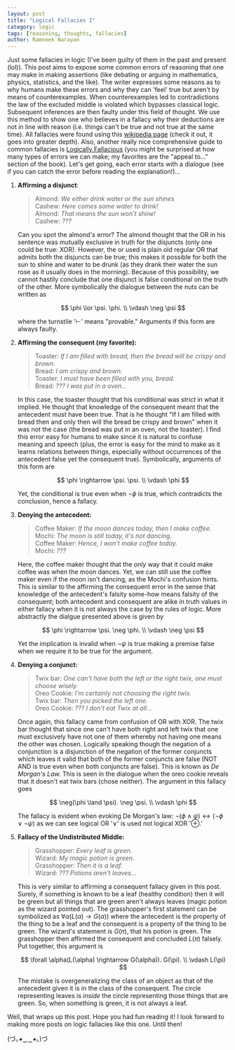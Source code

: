 ```yaml
---
layout: post
title: "Logical Fallacies I"
category: logic
tags: [reasoning, thoughts, fallacies]
author: Ramneek Narayan
---
```


Just some fallacies in logic (I've been guilty of them in the past and present (lol)). This post aims to expose some common errors of reasoning that one may make in making assertions (like debating or arguing in mathematics, physics, statistics, and the like). The writer expresses some reasons as to why humans make these errors and why they can 'feel' true but aren't by means of counterexamples. When counterexamples led to contradictions the law of the excluded middle is violated which bypasses classical logic. Subsequent inferences are then faulty under this field of thought. We use this method to show one who believes in a fallacy why their deductions are not in line with reason (i.e. things can't be true and not true at the same time). All fallacies were found using this [wikipedia page](https://en.wikipedia.org/wiki/Formal_fallacy) (check it out, it goes into greater depth). Also, another really nice comprehensive guide to common fallacies is [Logically Fallacious](https://www.logicallyfallacious.com/tools/lp/Bo/LogicalFallacies/3/Book-Contents) (you might be surprised at how many types of errors we can make; my favorites are the "appeal to..." section of the book). Let's get going, each error starts with a dialogue (see if you can catch the error before reading the explanation!)...  

1.  **Affirming a disjunct**:

    > Almond: *We either drink water or the sun shines* <br>
    Cashew: *Here comes some water to drink!* <br>
    Almond: *That means the sun won't shine!* <br>
    Cashew: *???*

    Can you spot the almond's error? The almond thought that the OR in his sentence was mutually exclusive in truth for the disjuncts (only one could be true: XOR). However, the or used is plain old regular OR that admits both the disjuncts can be true; this makes it possible for both the sun to shine and water to be drunk (as they drank their water the sun rose as it usually does in the morning). Because of this possibility, we cannot hastily conclude that one disjunct is false conditional on the truth of the other. More symbolically the dialogue between the nuts can be written as

    $$
    \phi \lor \psi. \phi. \\ \vdash \neg \psi
    $$

    where the turnstile '$\vdash$' means "provable." Arguments if this form are always faulty.

2. **Affirming the consequent (my favorite):**

    > Toaster: *If I am filled with bread, then the bread will be crispy and brown.* <br>
    Bread: *I am crispy and brown.* <br>
    Toaster: *I must have been filled with you, bread.* <br>
    Bread: *??? I was put in a oven...*

    In this case, the toaster thought that his conditional was *strict* in what it implied. He thought that knowledge of the consequent meant that the antecedent must have been true. That is he thought "If I am filled with bread then and only then will the bread be crispy and brown" when it was not the case (the bread was put in an oven, not the toaster). I find this error easy for humans to make since it is natural to confuse meaning and speech (plus, the error is easy for the mind to make as it learns relations between things, especially without occurrences of the antecedent false yet the consequent true). Symbolically, arguments of this form are

    $$
    \phi \rightarrow \psi. \psi. \\ \vdash \phi
    $$

    Yet, the conditional is true even when $\neg \phi$ is true, which contradicts the conclusion, hence a fallacy.

3. **Denying the antecedent:**

    > Coffee Maker: *If the moon dances today, then I make coffee.* <br>
    Mochi: *The moon is still today, it's not dancing.* <br>
    Coffee Maker: *Hence, I won't make coffee today.* <br>
    Mochi: *???*

    Here, the coffee maker thought that the *only* way that it could make coffee was when the moon dances. Yet, we can still use the coffee maker even if the moon isn't dancing, as the Mochi's confusion hints. This is similar to the affirming the consequent error in the sense that knowledge of the antecedent's falsity some-how means falsity of the consequent; both antecedent and consequent are alike in truth values in either fallacy when it is not always the case by the rules of logic. More abstractly the dialgue presented above is given by

    $$
    \phi \rightarrow \psi. \neg \phi. \\
    \vdash \neg \psi
    $$

    Yet the implication is invalid when $\neg \psi$ is true making a premise false when we require it to be true for the argument.

4. **Denying a conjunct:**

    > Twix bar: *One can't have both the left or the right twix, one must choose wisely.* <br>
    Oreo Cookie: *I'm certainly not choosing the right twix.* <br>
    Twix bar: *Then you picked the left one.* <br>
    Oreo Cookie: *??? I don't eat Twix at all...*

    Once again, this fallacy came from confusion of OR with XOR. The twix bar thought that since one can't have both right and left twix that one must exclusively have not one of them whereby not having one means the other was chosen. Logically speaking though the negation of a conjunction is a disjunction of the negation of the former conjuncts which leaves it valid that both of the former conjuncts are false (NOT AND is true even when both conjuncts are false). This is known as *De Morgan's Law.* This is seen in the dialogue when the oreo cookie reveals that it doesn't eat twix bars (chose neither). The argument in this fallacy goes

    $$
    \neg(\phi \land \psi). \neg \psi. \\
    \vdash \phi
    $$

    The fallacy is evident when evoking De Morgan's law: $\neg(\phi \land \psi) \leftrightarrow (\neg \phi \lor \neg \psi)$ as we can see logical OR '$\lor$' is used not logical XOR '$\oplus$.'

5. **Fallacy of the Undistributed Middle:**

    > Grasshopper: *Every leaf is green.* <br>
    Wizard: *My magic potion is green.* <br>
    Grasshopper: *Then it is a leaf.*<br>
    Wizard: *??? Potions aren't leaves...*

    This is very similar to affirming a consequent fallacy given in this post. Surely, if something is known to be a leaf (healthy condition) then it will be green but all things that are green aren't always leaves (magic potion as the wizard pointed out). The grasshopper's first statement can be symbolized as $\forall \alpha(L(\alpha) \rightarrow G(\alpha))$ where the antecedent is the property of the thing to be a leaf and the consequent is a property of the thing to be green. The wizard's statement is $G(\pi)$, that his potion is green. The grasshopper then affirmed the consequent and concluded $L(\pi)$ falsely. Put together, this argument is

    $$
    \forall \alpha(L(\alpha) \rightarrow G(\alpha)). G(\pi). \\
    \vdash L(\pi)
    $$

    The mistake is overgeneralizing the class of an object as that of the antecedent given it is in the class of the consequent. The circle representing leaves is *inside* the circle representing those things that are green. So, when something is green, it is not always a leaf.

Well, that wraps up this post. Hope you had fun reading it! I look forward to making more posts on logic fallacies like this one. Until then!

(づ｡◕‿‿◕｡)づ
